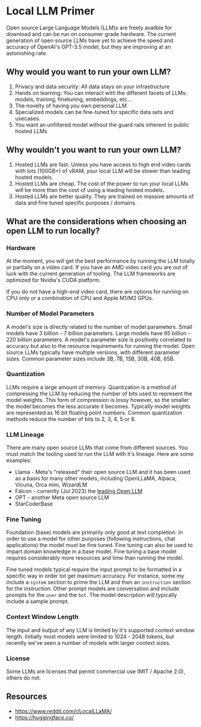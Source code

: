 # Local LLM Primer

Open source Large Language Models (LLM)s are freely availble for download and can be run on consumer grade hardware. The current generation of open source LLMs have yet to achieve the speed and accuracy of OpenAI's GPT-3.5 model, but they are improving at an astonishing rate.

## Why would you want to run your own LLM?


1. Privacy and data security: All data stays on your infrastructure
2. Hands on learning: You can interact with the different facets of LLMs: models, training, finetuning, embeddings, etc...
2. The novelty of having you own personal LLM
3. Specialized models can be fine-tuned for specific data sets and usecases.
4. You want an unfiltered model without the guard rails inherent to public hosted LLMs

## Why wouldn't you want to run your own LLM?

1. Hosted LLMs are fast. Unless you have access to high end video cards with lots (100GB+) of vRAM, your local LLM will be slower than leading hosted models.
2. Hosted LLMs are cheap. The cost of the power to run your local LLMs will be more than the cost of using a leading hosted models.
3. Hosted LLMs are better quality. They are trained on massive amounts of data and fine tuned specific purposes / domains.

## What are the considerations when choosing an open LLM to run locally?

### Hardware

At the moment, you will get the best performance by running the LLM totally or partially on a video card. If you have an AMD video card you are out of luck with the current generation of tooling. The LLM frameworks are optimized for Nvidia's CUDA platform.

If you do not have a high-end video card, there are options for running on CPU only or a combination of CPU and Apple M1/M2 GPUs.

### Number of Model Parameters

A model's size is directly related to the number of model parameters. Small models have 3 billion - 7 billion parameters. Large models have 65 billion - 220 billion parameters. A model's parameter size is positively correlated to accuracy but also to the resource requirements for running the model. Open source LLMs typically have multiple versions, with different parameter sizes. Common parameter sizes include 3B, 7B, 13B, 30B, 40B, 65B.

### Quantization

LLMs require a large amount of memory. Quantization is a method of compressing the LLM by reducing the number of bits used to represent the model weights. This form of compression is lossy however, so the smaller the model becomes the less accurate it becomes. Typically model weights are represented as 16 bit floating point numbers. Common quantization methods reduce the number of bits to 2, 3, 4, 5 or 8.

### LLM Lineage

There are many open source LLMs that come from different sources. You must match the tooling used to run the LLM with it's lineage. Here are some examples:

* Llama - Meta's "released" their open source LLM and it has been used as a basis for many other models, including OpenLLaMA, Alpaca, Vicuna, Orca mini, WizardLM
* Falcon - currently (Jul 2023) the [leading Open LLM](https://huggingface.co/spaces/HuggingFaceH4/open_llm_leaderboard)
* OPT - another Meta open source LLM
* StarCoderBase

### Fine Tuning

Foundation (base) models are primarily only good at text completion. In order to use a model for other purposes (following instructions, chat applications) the model must be fine tuned. Fine tuning can also be used to impart domain knowledge in a base model. Fine tuning a base model requires considerably more resources and time than running the model.

Fine tuned models typical require the input prompt to be formatted in a specific way in order tot get maximum accuracy. For instance, some my include a `system` section to prime the LLM and then an `instruction` section for the instruction. Other prompt models are conversation and include prompts for the `user` and the `bot`. The model description will typically include a sample prompt.

### Context Window Length

The input and output of any LLM is limited by it's supported context window length. Initially most models were limited to 1024 - 2048 tokens, but recently we've seen a number of models with larger context sizes.

### License

Some LLMs are licenses that permit commercial use (MIT / Apache 2.0), others do not.

## Resources

* https://www.reddit.com/r/LocalLLaMA/
* https://huggingface.co/
